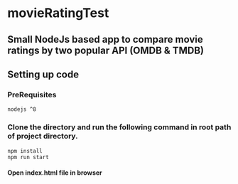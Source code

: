 # movieRatingTest

## Small NodeJs based app to compare movie ratings by two popular API (OMDB & TMDB)

## Setting up code
### PreRequisites
	nodejs ^8
### Clone the directory and run the following command in root path of project directory.
	npm install
	npm run start
#### Open index.html file in browser
